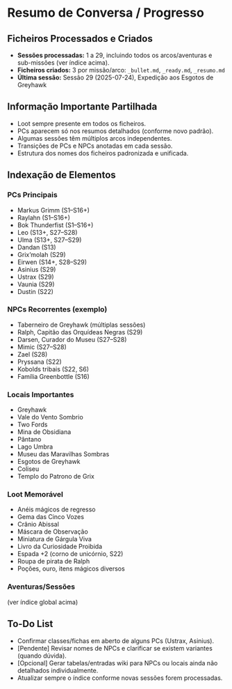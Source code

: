 # Resumo de Conversa / Progresso

## Ficheiros Processados e Criados
- **Sessões processadas:** 1 a 29, incluindo todos os arcos/aventuras e sub-missões (ver índice acima).
- **Ficheiros criados:** 3 por missão/arco: `_bullet.md`, `_ready.md`, `_resumo.md`
- **Última sessão:** Sessão 29 (2025-07-24), Expedição aos Esgotos de Greyhawk

## Informação Importante Partilhada
- Loot sempre presente em todos os ficheiros.
- PCs aparecem só nos resumos detalhados (conforme novo padrão).
- Algumas sessões têm múltiplos arcos independentes.
- Transições de PCs e NPCs anotadas em cada sessão.
- Estrutura dos nomes dos ficheiros padronizada e unificada.

## Indexação de Elementos

### PCs Principais
- Markus Grimm (S1–S16+)
- Raylahn (S1–S16+)
- Bok Thunderfist (S1–S16+)
- Leo (S13+, S27–S28)
- Ulma (S13+, S27–S29)
- Dandan (S13)
- Grix’molah (S29)
- Eirwen (S14+, S28–S29)
- Asinius (S29)
- Ustrax (S29)
- Vaunia (S29)
- Dustin (S22)

### NPCs Recorrentes (exemplo)
- Taberneiro de Greyhawk (múltiplas sessões)
- Ralph, Capitão das Orquídeas Negras (S29)
- Darsen, Curador do Museu (S27–S28)
- Mimic (S27–S28)
- Zael (S28)
- Pryssana (S22)
- Kobolds tribais (S22, S6)
- Família Greenbottle (S16)

### Locais Importantes
- Greyhawk
- Vale do Vento Sombrio
- Two Fords
- Mina de Obsidiana
- Pântano
- Lago Umbra
- Museu das Maravilhas Sombras
- Esgotos de Greyhawk
- Coliseu
- Templo do Patrono de Grix

### Loot Memorável
- Anéis mágicos de regresso
- Gema das Cinco Vozes
- Crânio Abissal
- Máscara de Observação
- Miniatura de Gárgula Viva
- Livro da Curiosidade Proibida
- Espada +2 (corno de unicórnio, S22)
- Roupa de pirata de Ralph
- Poções, ouro, itens mágicos diversos

### Aventuras/Sessões
(ver índice global acima)

## To-Do List
- Confirmar classes/fichas em aberto de alguns PCs (Ustrax, Asinius).
- [Pendente] Revisar nomes de NPCs e clarificar se existem variantes (quando dúvida).
- [Opcional] Gerar tabelas/entradas wiki para NPCs ou locais ainda não detalhados individualmente.
- Atualizar sempre o índice conforme novas sessões forem processadas.


















